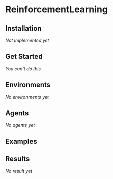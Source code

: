 # ReinforcementLearning

## Installation
*Not Implemented yet*

## Get Started
*You can't do this*

## Environments
*No environments yet*

## Agents
*No agents yet*

## Examples

## Results
*No result yet*